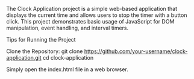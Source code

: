 The Clock Application project is a simple web-based application that displays the current time and allows users to stop the timer with a button click. This project demonstrates basic usage of JavaScript for 
DOM manipulation, event handling, and interval timers.

Tips for Running the Project

Clone the Repository:
git clone https://github.com/your-username/clock-application.git
cd clock-application

Simply open the index.html file in a web browser.
